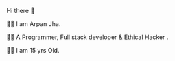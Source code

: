 Hi there 👋

👨‍💻  I am Arpan Jha. 

👨‍💻  A Programmer, Full stack developer & Ethical Hacker . 

👨‍💻  I am 15 yrs Old.



